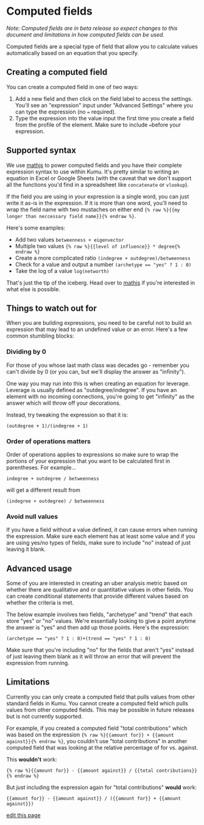 # Computed fields

*Note: Computed fields are in beta release so expect changes to this document and limitations in how computed fields can be used.*

Computed fields are a special type of field that allow you to calculate values automatically based on an equation that you specify.

## Creating a computed field

You can create a computed field in one of two ways:

1. Add a new field and then click on the field label to access the settings. You'll see an "expression" input under "Advanced Settings" where you can type the expression (no `=` required).
1. Type the expression into the value input the first time you create a field from the profile of the element. Make sure to include `=`before your expression.

## Supported syntax

We use [mathjs](http://mathjs.org/docs/expressions/syntax.html) to power computed fields and you have their complete expression syntax to use within Kumu. It's pretty similar to writing an equation in Excel or Google Sheets (with the caveat that we don't support all the functions you'd find in a spreadsheet like `concatenate` or `vlookup`).

If the field you are using in your expression is a single word, you can just write it as-is in the expression. If it is more than one word, you'll need to wrap the field name with two mustaches on either end `{% raw %}{{my longer than neccessary field name}}{% endraw %}`.

Here's some examples:

* Add two values `betweenness + eigenvector`
* Multiple two values `{% raw %}{{level of influence}} * degree{% endraw %}`
* Create a more complicated ratio `(indegree + outdegree)/betweenness`
* Check for a value and output a number `(archetype == "yes" ? 1 : 0)`
* Take the log of a value `log(networth)`

That's just the tip of the iceberg. Head over to [mathjs](http://mathjs.org/docs/expressions/syntax.html) if you're interested in what else is possible.

## Things to watch out for

When you are building expressions, you need to be careful not to build an expression that may lead to an undefined value or an error. Here's a few common stumbling blocks:

### Dividing by 0
For those of you whose last math class was decades go - remember you can't divide by 0 (or you can, but we'll display the answer as "infinity").

One way you may run into this is when creating an equation for leverage. Leverage is usually defined as "outdegree/indegree". If you have an element with no incoming connections, you're going to get "infinity" as the answer which will throw off your decorations.

Instead, try tweaking the expression so that it is:

```
(outdegree + 1)/(indegree + 1)
```

### Order of operations matters
Order of operations applies to expressions so make sure to wrap the portions of your expression that you want to be calculated first in parentheses. For example...

```
indegree + outdegree / betweenness
```

will get a different result from

```
(indegree + outdegree) / betweenness
```

### Avoid null values

If you have a field without a value defined, it can cause errors when running the expression. Make sure each element has at least some value and if you are using yes/no types of fields, make sure to include "no" instead of just leaving it blank.

## Advanced usage

Some of you are interested in creating an uber analysis metric based on whether there are qualitative and or quantitative values in other fields. You can create conditional statements that provide different values based on whether the criteria is met.

The below example involves two fields, "archetype" and "trend" that each store "yes" or "no" values. We're essentially looking to give a point anytime the answer is "yes" and then add up those points. Here's the expression:

```
(archetype == "yes" ? 1 : 0)+(trend == "yes" ? 1 : 0)
```

Make sure that you're including "no" for the fields that aren't "yes" instead of just leaving them blank as it will throw an error that will prevent the expression from running.

## Limitations

Currently you can only create a computed field that pulls values from other standard fields in Kumu. You cannot create a computed field which pulls values from other computed fields. This may be possible in future releases but is not currently supported.

For example, if you created a computed field "total contributions" which was based on the expression `{% raw %}{{amount for}} + {{amount against}}{% endraw %}`, you couldn't use "total contributions" in another computed field that was looking at the relative percentage of for vs. against.

This **wouldn't** work:

```
{% raw %}{{amount for}} - {{amount against}} / {{total contributions}}{% endraw %}
```

But just including the expression again for "total contributions" **would** work:

```
{{amount for}} - {{amount against}} / ({{amount for}} + {{amount against}})
```


<span class="edit-link"><a href="https://github.com/kumu/docs/blob/master/guides/computed-fields.md" target="_blank"><i class="fa fa-github"></i> edit this page</a></span>
